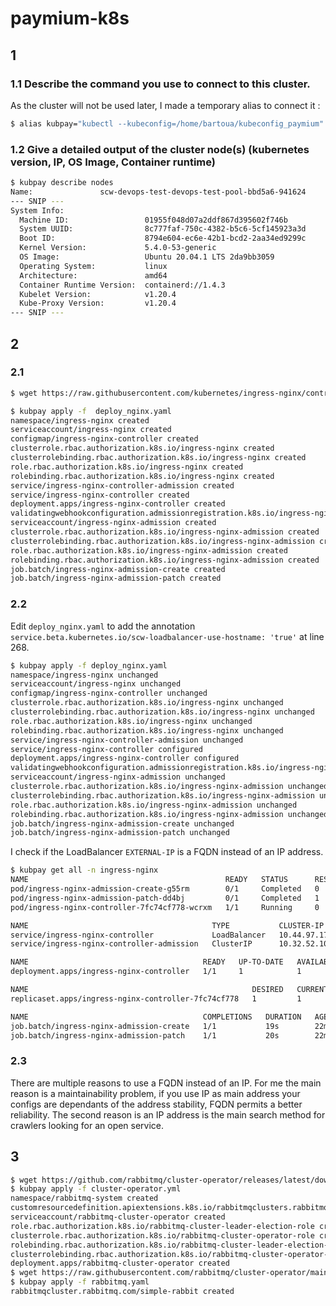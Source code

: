 # paymium-k8s

## 1
### 1.1 Describe the command you use to connect to this cluster.

As the cluster will not be used later, I made a temporary alias to connect it :
````bash
$ alias kubpay="kubectl --kubeconfig=/home/bartoua/kubeconfig_paymium"
````

### 1.2 Give a detailed output of the cluster node(s) (kubernetes version, IP, OS Image, Container runtime)

`````bash
$ kubpay describe nodes
Name:               scw-devops-test-devops-test-pool-bbd5a6-941624
--- SNIP ---
System Info:
  Machine ID:                 01955f048d07a2ddf867d395602f746b
  System UUID:                8c777faf-750c-4382-b5c6-5cf145923a3d
  Boot ID:                    8794e604-ec6e-42b1-bcd2-2aa34ed9299c
  Kernel Version:             5.4.0-53-generic
  OS Image:                   Ubuntu 20.04.1 LTS 2da9bb3059
  Operating System:           linux
  Architecture:               amd64
  Container Runtime Version:  containerd://1.4.3
  Kubelet Version:            v1.20.4
  Kube-Proxy Version:         v1.20.4
--- SNIP ---
`````

## 2
### 2.1
```bash
$ wget https://raw.githubusercontent.com/kubernetes/ingress-nginx/controller-v0.44.0/deploy/static/provider/scw/deploy.yaml -o deploy_nginx.yaml

$ kubpay apply -f  deploy_nginx.yaml
namespace/ingress-nginx created
serviceaccount/ingress-nginx created
configmap/ingress-nginx-controller created
clusterrole.rbac.authorization.k8s.io/ingress-nginx created
clusterrolebinding.rbac.authorization.k8s.io/ingress-nginx created
role.rbac.authorization.k8s.io/ingress-nginx created
rolebinding.rbac.authorization.k8s.io/ingress-nginx created
service/ingress-nginx-controller-admission created
service/ingress-nginx-controller created
deployment.apps/ingress-nginx-controller created
validatingwebhookconfiguration.admissionregistration.k8s.io/ingress-nginx-admission created
serviceaccount/ingress-nginx-admission created
clusterrole.rbac.authorization.k8s.io/ingress-nginx-admission created
clusterrolebinding.rbac.authorization.k8s.io/ingress-nginx-admission created
role.rbac.authorization.k8s.io/ingress-nginx-admission created
rolebinding.rbac.authorization.k8s.io/ingress-nginx-admission created
job.batch/ingress-nginx-admission-create created
job.batch/ingress-nginx-admission-patch created
```
### 2.2
Edit `deploy_nginx.yaml` to add the annotation `service.beta.kubernetes.io/scw-loadbalancer-use-hostname: 'true'` at line 268.

````bash
$ kubpay apply -f deploy_nginx.yaml
namespace/ingress-nginx unchanged
serviceaccount/ingress-nginx unchanged
configmap/ingress-nginx-controller unchanged
clusterrole.rbac.authorization.k8s.io/ingress-nginx unchanged
clusterrolebinding.rbac.authorization.k8s.io/ingress-nginx unchanged
role.rbac.authorization.k8s.io/ingress-nginx unchanged
rolebinding.rbac.authorization.k8s.io/ingress-nginx unchanged
service/ingress-nginx-controller-admission unchanged
service/ingress-nginx-controller configured
deployment.apps/ingress-nginx-controller configured
validatingwebhookconfiguration.admissionregistration.k8s.io/ingress-nginx-admission configured
serviceaccount/ingress-nginx-admission unchanged
clusterrole.rbac.authorization.k8s.io/ingress-nginx-admission unchanged
clusterrolebinding.rbac.authorization.k8s.io/ingress-nginx-admission unchanged
role.rbac.authorization.k8s.io/ingress-nginx-admission unchanged
rolebinding.rbac.authorization.k8s.io/ingress-nginx-admission unchanged
job.batch/ingress-nginx-admission-create unchanged
job.batch/ingress-nginx-admission-patch unchanged
````

I check if the LoadBalancer `EXTERNAL-IP` is a FQDN instead of an IP address.
````bash
$ kubpay get all -n ingress-nginx
NAME                                            READY   STATUS      RESTARTS   AGE
pod/ingress-nginx-admission-create-g55rm        0/1     Completed   0          22m
pod/ingress-nginx-admission-patch-dd4bj         0/1     Completed   1          22m
pod/ingress-nginx-controller-7fc74cf778-wcrxm   1/1     Running     0          22m

NAME                                         TYPE           CLUSTER-IP     EXTERNAL-IP                          PORT(S)                      AGE
service/ingress-nginx-controller             LoadBalancer   10.44.97.179   195-154-71-100.lb.fr-par.scw.cloud   80:32579/TCP,443:31038/TCP   22m
service/ingress-nginx-controller-admission   ClusterIP      10.32.52.105   <none>                               443/TCP                      22m

NAME                                       READY   UP-TO-DATE   AVAILABLE   AGE
deployment.apps/ingress-nginx-controller   1/1     1            1           22m

NAME                                                  DESIRED   CURRENT   READY   AGE
replicaset.apps/ingress-nginx-controller-7fc74cf778   1         1         1       22m

NAME                                       COMPLETIONS   DURATION   AGE
job.batch/ingress-nginx-admission-create   1/1           19s        22m
job.batch/ingress-nginx-admission-patch    1/1           20s        22m
````

### 2.3
There are multiple reasons to use a FQDN instead of an IP.
For me the main reason is a maintainability problem, if you use IP as main address your configs are dependants of the address stability, FQDN permits a better reliability.
The second reason is an IP address is the main search method for crawlers looking for an open service.

## 3
````bash
$ wget https://github.com/rabbitmq/cluster-operator/releases/latest/download/cluster-operator.yml
$ kubpay apply -f cluster-operator.yml
namespace/rabbitmq-system created
customresourcedefinition.apiextensions.k8s.io/rabbitmqclusters.rabbitmq.com created
serviceaccount/rabbitmq-cluster-operator created
role.rbac.authorization.k8s.io/rabbitmq-cluster-leader-election-role created
clusterrole.rbac.authorization.k8s.io/rabbitmq-cluster-operator-role created
rolebinding.rbac.authorization.k8s.io/rabbitmq-cluster-leader-election-rolebinding created
clusterrolebinding.rbac.authorization.k8s.io/rabbitmq-cluster-operator-rolebinding created
deployment.apps/rabbitmq-cluster-operator created
$ wget https://raw.githubusercontent.com/rabbitmq/cluster-operator/main/docs/examples/hello-world/rabbitmq.yaml
$ kubpay apply -f rabbitmq.yaml
rabbitmqcluster.rabbitmq.com/simple-rabbit created
````